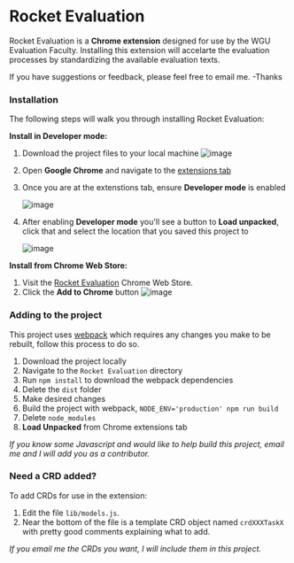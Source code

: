 # Rocket Evaluation

Rocket Evaluation is a **Chrome extension** designed for use by the WGU Evaluation Faculty. Installing this extension will accelarte the evaluation processes by standardizing the available evaluation texts.

If you have suggestions or feedback, please feel free to email me. -Thanks

### Installation

The following steps will walk you through installing Rocket Evaluation:

**Install in Developer mode:**

1. Download the project files to your local machine
   ![image](https://user-images.githubusercontent.com/38021615/80907547-fa5f7b80-8ccc-11ea-8217-50906248112c.png)
1. Open **Google Chrome** and navigate to the [extensions tab](chrome://extensions/)
1. Once you are at the extenstions tab, ensure **Developer mode** is enabled

   ![image](https://user-images.githubusercontent.com/38021615/80907626-693cd480-8ccd-11ea-87ee-4cec1c0b91b8.png)
   
1. After enabling **Developer mode** you'll see a button to **Load unpacked**, click that and select the location that you saved this project to

   ![image](https://user-images.githubusercontent.com/38021615/80907656-95585580-8ccd-11ea-9a62-1ab51a783d9c.png)

**Install from Chrome Web Store:**

1. Visit the [Rocket Evaluation](https://chrome.google.com/webstore/detail/rocket-evaluation/nebfnljbhmienkjgobfdehfkjhikchof?hl=en-US) Chrome Web Store.
1. Click the **Add to Chrome** button
   ![image](https://user-images.githubusercontent.com/38021615/80907689-d2bce300-8ccd-11ea-8878-7e13fbbd6e1d.png)

### Adding to the project

This project uses [webpack](https://webpack.js.org/) which requires any changes you make to be rebuilt, follow this process to do so.

1. Download the project locally
1. Navigate to the `Rocket Evaluation` directory
1. Run `npm install` to download the webpack dependencies
1. Delete the `dist` folder
1. Make desired changes
1. Build the project with webpack, `NODE_ENV='production' npm run build`
1. Delete `node_modules`
1. **Load Unpacked** from Chrome extensions tab

_If you know some Javascript and would like to help build this project, email me and I will add you as a contributor._

### Need a CRD added?

To add CRDs for use in the extension:

1. Edit the file `lib/models.js`.
1. Near the bottom of the file is a template CRD object named `crdXXXTaskX` with pretty good comments explaining what to add.

_If you email me the CRDs you want, I will include them in this project._

